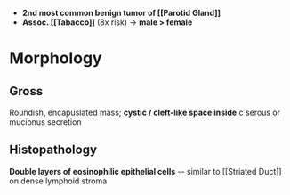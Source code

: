 - **2nd most common benign tumor of [[Parotid Gland]]**
- **Assoc. [[Tabacco]]** (8x risk) -> **male > female** 

# Morphology
## Gross
Roundish, encapuslated mass; **cystic / cleft-like space inside** c serous or mucionus secretion

## Histopathology
**Double layers of eosinophilic epithelial cells** -- similar to [[Striated Duct]] on dense lymphoid stroma